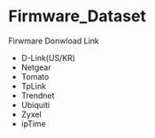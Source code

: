 # Firmware_Dataset
 Firwmare Donwload Link
 - D-Link(US/KR)
 - Netgear
 - Tomato
 - TpLink
 - Trendnet
 - Ubiquiti
 - Zyxel
 - ipTime
